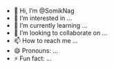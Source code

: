 - 👋 Hi, I’m @SomikNag
- 👀 I’m interested in ...
- 🌱 I’m currently learning ...
- 💞️ I’m looking to collaborate on ...
- 📫 How to reach me ...
- 😄 Pronouns: ...
- ⚡ Fun fact: ...

<!---
SomikNag/SomikNag is a ✨ special ✨ repository because its `README.md` (this file) appears on your GitHub profile.
You can click the Preview link to take a look at your changes.
--->
